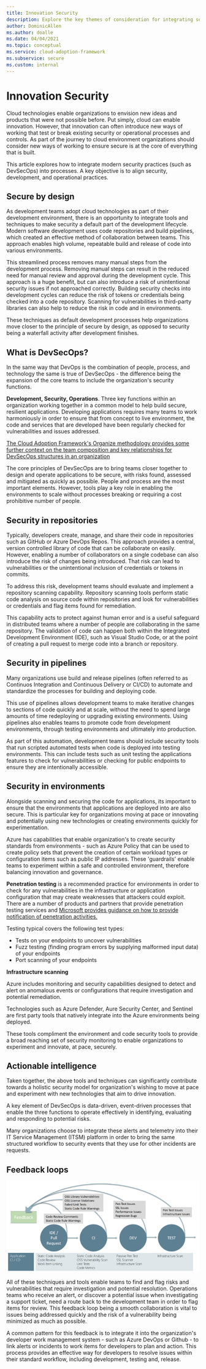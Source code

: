 ```yaml
---
title: Innovation Security
description: Explore the key themes of consideration for integrating security best practices into innovation areas
author: DominicAllen
ms.author: doalle
ms.date: 04/04/2021
ms.topic: conceptual
ms.service: cloud-adoption-framework
ms.subservice: secure
ms.custom: internal
---
```


# Innovation Security

Cloud technologies enable organizations to envision new ideas and products that were not possible before. Put simply, cloud can enable innovation.
However, that innovation can often introduce new ways of working that test or break existing security or operational processes and controls.
As part of the journey to cloud environment organizations should consider new ways of working to ensure secure is at the core of everything that is built.

This article explores how to integrate modern security practices (such as DevSecOps) into processes.
A key objective is to align security, development, and operational practices.

## Secure by design

As development teams adopt cloud technologies as part of their development environment, there is an opportunity to integrate tools and techniques to make security a default part of the development lifecycle.
Modern software development uses code repositories and build pipelines, which created an effective method of collaboration between teams. This approach enables high volume, repeatable build and release of code into various environments.

This streamlined process removes many manual steps from the development process. Removing manual steps can result in the reduced need for manual review and approval during the development cycle. This approach is a huge benefit, but can also introduce a risk of unintentional security issues if not approached correctly.
Building security checks into development cycles can reduce the risk of tokens or credentials being checked into a code repository. Scanning for vulnerabilities in third-party libraries can also help to reduce the risk in code and in environments.

These techniques as default development processes help organizations move closer to the principle of secure by design, as opposed to security being a waterfall activity after development finishes.

## What is DevSecOps?

In the same way that DevOps is the combination of people, process, and technology the same is true of DevSecOps - the difference being the expansion of the core teams to include the organization's security functions.

**Development, Security, Operations**. Three key functions within an organization working together in a common model to help build secure, resilient applications.
Developing applications requires many teams to work harmoniously in order to ensure that from concept to live environment, the code and services that are developed have been regularly checked for vulnerabilities and issues addressed.

[The Cloud Adoption Framework's Organize methodology provides some further context on the team composition and key relationships for DevSecOps structures in an organization](../organize/cloud-security-application-security-devsecops.md)

The core principles of DevSecOps are to bring teams closer together to design and operate applications to be secure, with risks found, assessed and mitigated as quickly as possible.
People and process are the most important elements. However, tools play a key role in enabling the environments to scale without processes breaking or requiring a cost prohibitive number of people.

## Security in repositories

Typically, developers create, manage, and share their code in repositories such as GitHub or Azure DevOps Repos. This approach provides a central, version controlled library of code that can be collaborate on easily.
However, enabling a number of collaborators on a single codebase can also introduce the risk of changes being introduced. That risk can lead to vulnerabilities or the unintentional inclusion of credentials or tokens in commits.

To address this risk, development teams should evaluate and implement a repository scanning capability. Repository scanning tools perform static code analysis on source code within repositories and look for vulnerabilities or credentials and flag items found for remediation.

This capability acts to protect against human error and is a useful safeguard in distributed teams where a number of people are collaborating in the same repository.
The validation of code can happen both within the Integrated Development Environment (IDE), such as Visual Studio Code, or at the point of creating a pull request to merge code into a branch or repository.

## Security in pipelines

Many organizations use build and release pipelines (often referred to as Continuos Integration and Continuous Delivery or CI/CD) to automate and standardize the processes for building and deploying code.

This use of pipelines allows development teams to make iterative changes to sections of code quickly and at scale, without the need to spend large amounts of time redeploying or upgrading existing environments.
Using pipelines also enables teams to promote code from development environments, through testing environments and ultimately into production.

As part of this automation, development teams should include security tools that run scripted automated tests when code is deployed into testing environments. This can include tests such as unit testing the applications features to check for vulnerabilities or checking for public endpoints to ensure they are intentionally accessible.

## Security in environments

Alongside scanning and securing the code for applications, its important to ensure that the environments that applications are deployed into are also secure.
This is particular key for organizations moving at pace or innovating and potentially using new technologies or creating environments quickly for experimentation.

Azure has capabilities that enable organization's to create security standards from environments - such as Azure Policy that can be used to create policy sets that prevent the creation of certain workload types or configuration items such as public IP addresses.
These 'guardrails' enable teams to experiment within a safe and controlled environment, therefore balancing innovation and governance.

**Penetration testing** is a recommended practice for environments in order to check for any vulnerabilities in the infrastructure or application configuration that may create weaknesses that attackers could exploit.
There are a number of products and partners that provide penetration testing services and [Microsoft provides guidance on how to provide notification of penetration activities.](../azure/security/fundamentals/pen-testing)

Testing typical covers the following test types:

- Tests on your endpoints to uncover vulnerabilities
- Fuzz testing (finding program errors by supplying malformed input data) of your endpoints
- Port scanning of your endpoints

**Infrastructure scanning**

Azure includes monitoring and security capabilities designed to detect and alert on anomalous events or configurations that require investigation and potential remediation.

Technologies such as Azure Defender, Aure Security Center, and Sentinel are first party tools that natively integrate into the Azure environments being deployed.

These tools compliment the environment and code security tools to provide a broad reaching set of security monitoring to enable organizations to experiment and innovate, at pace, securely.

## Actionable intelligence

Taken together, the above tools and techniques can significantly contribute towards a holistic security model for organization's wishing to move at pace and experiment with new technologies that aim to drive innovation.

A key element of DevSecOps is data-driven, event-driven processes that enable the three functions to operate effectively in identifying, evaluating and responding to potential risks.

Many organizations choose to integrate these alerts and telemetry into their IT Service Management (ITSM) platform in order to bring the same structured workflow to security events that they use for other incidents are requests.

## Feedback loops

![Continuous Security model](./media/continuous-security.png)

All of these techniques and tools enable teams to find and flag risks and vulnerabilities that require investigation and potential resolution.
Operations teams who receive an alert, or discover a potential issue when investigating a support ticket, need a route back to the development team in order to flag items for review.
This feedback loop being a smooth collaboration is vital to issues being addressed quickly and the risk of a vulnerability being minimized as much as possible.

A common pattern for this feedback is to integrate it into the organization's developer work management system - such as Azure DevOps or Github - to link alerts or incidents to work items for developers to plan and action. This process provides an effective way for developers to resolve issues within their standard workflow, including development, testing and, release.
